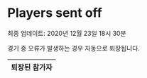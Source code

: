 # Players sent off
최종 업데이트: 2020년 12월 23일 18시 30분


경기 중 오류가 발생하는 경우 자동으로 퇴장됩니다.


| 퇴장된 참가자 |
|:---:|
